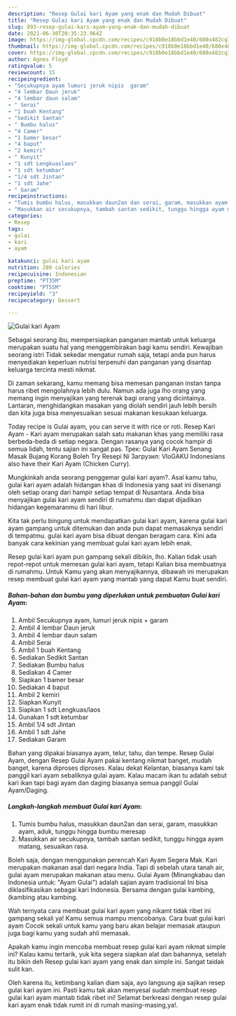 ```yaml
---
description: "Resep Gulai kari Ayam yang enak dan Mudah Dibuat"
title: "Resep Gulai kari Ayam yang enak dan Mudah Dibuat"
slug: 893-resep-gulai-kari-ayam-yang-enak-dan-mudah-dibuat
date: 2021-06-30T20:35:23.964Z
image: https://img-global.cpcdn.com/recipes/c918b0e18bbd1e40/680x482cq70/gulai-kari-ayam-foto-resep-utama.jpg
thumbnail: https://img-global.cpcdn.com/recipes/c918b0e18bbd1e40/680x482cq70/gulai-kari-ayam-foto-resep-utama.jpg
cover: https://img-global.cpcdn.com/recipes/c918b0e18bbd1e40/680x482cq70/gulai-kari-ayam-foto-resep-utama.jpg
author: Agnes Floyd
ratingvalue: 5
reviewcount: 15
recipeingredient:
- "Secukupnya ayam lumuri jeruk nipis  garam"
- "4 lembar Daun jeruk"
- "4 lembar daun salam"
- " Serai"
- "1 buah Kentang"
- "Sedikit Santan"
- " Bumbu halus"
- "4 Camer"
- "1 bamer besar"
- "4 baput"
- "2 kemiri"
- " Kunyit"
- "1 sdt Lengkuaslaos"
- "1 sdt ketumbar"
- "1/4 sdt Jintan"
- "1 sdt Jahe"
- " Garam"
recipeinstructions:
- "Tumis bumbu halus, masukkan daun2an dan serai, garam, masukkan ayam, aduk, tunggu hingga bumbu meresap"
- "Masukkan air secukupnya, tambah santan sedikit, tunggu hingga ayam matang, sesuaikan rasa."
categories:
- Resep
tags:
- gulai
- kari
- ayam

katakunci: gulai kari ayam 
nutrition: 289 calories
recipecuisine: Indonesian
preptime: "PT35M"
cooktime: "PT55M"
recipeyield: "3"
recipecategory: Dessert

---
```



![Gulai kari Ayam](https://img-global.cpcdn.com/recipes/c918b0e18bbd1e40/680x482cq70/gulai-kari-ayam-foto-resep-utama.jpg)

Sebagai seorang ibu, mempersiapkan panganan mantab untuk keluarga merupakan suatu hal yang menggembirakan bagi kamu sendiri. Kewajiban seorang istri Tidak sekedar mengatur rumah saja, tetapi anda pun harus menyediakan keperluan nutrisi terpenuhi dan panganan yang disantap keluarga tercinta mesti nikmat.

Di zaman  sekarang, kamu memang bisa memesan panganan instan tanpa harus ribet mengolahnya lebih dulu. Namun ada juga lho orang yang memang ingin menyajikan yang terenak bagi orang yang dicintainya. Lantaran, menghidangkan masakan yang diolah sendiri jauh lebih bersih dan kita juga bisa menyesuaikan sesuai makanan kesukaan keluarga. 

Today recipe is Gulai ayam, you can serve it with rice or roti. Resep Kari Ayam - Kari ayam merupakan salah satu makanan khas yang memiliki rasa berbeda-beda di setiap negara. Dengan rasanya yang cocok hampir di semua lidah, tentu sajian ini sangat pas. Трек: Gulai Kari Ayam Senang Masak Bujang Korang Boleh Try Resepi Ni Загрузил: VloGAKU Indonesians also have their Kari Ayam (Chicken Curry).

Mungkinkah anda seorang penggemar gulai kari ayam?. Asal kamu tahu, gulai kari ayam adalah hidangan khas di Indonesia yang saat ini disenangi oleh setiap orang dari hampir setiap tempat di Nusantara. Anda bisa menyajikan gulai kari ayam sendiri di rumahmu dan dapat dijadikan hidangan kegemaranmu di hari libur.

Kita tak perlu bingung untuk mendapatkan gulai kari ayam, karena gulai kari ayam gampang untuk ditemukan dan anda pun dapat memasaknya sendiri di tempatmu. gulai kari ayam bisa dibuat dengan beragam cara. Kini ada banyak cara kekinian yang membuat gulai kari ayam lebih enak.

Resep gulai kari ayam pun gampang sekali dibikin, lho. Kalian tidak usah repot-repot untuk memesan gulai kari ayam, tetapi Kalian bisa membuatnya di rumahmu. Untuk Kamu yang akan menyajikannya, dibawah ini merupakan resep membuat gulai kari ayam yang mantab yang dapat Kamu buat sendiri.

<!--inarticleads1-->

##### Bahan-bahan dan bumbu yang diperlukan untuk pembuatan Gulai kari Ayam:

1. Ambil Secukupnya ayam, lumuri jeruk nipis + garam
1. Ambil 4 lembar Daun jeruk
1. Ambil 4 lembar daun salam
1. Ambil  Serai
1. Ambil 1 buah Kentang
1. Sediakan Sedikit Santan
1. Sediakan  Bumbu halus
1. Sediakan 4 Camer
1. Siapkan 1 bamer besar
1. Sediakan 4 baput
1. Ambil 2 kemiri
1. Siapkan  Kunyit
1. Siapkan 1 sdt Lengkuas/laos
1. Gunakan 1 sdt ketumbar
1. Ambil 1/4 sdt Jintan
1. Ambil 1 sdt Jahe
1. Sediakan  Garam


Bahan yang dipakai biasanya ayam, telur, tahu, dan tempe. Resep Gulai Ayam, dengan Resep Gulai Ayam pakai kentang nikmat banget, mudah banget, karena diproses diproses. Kalau dekat Kelantan, biasanya kami tak panggil kari ayam sebaliknya gulai ayam. Kalau macam ikan tu adalah sebut kari ikan tapi bagi ayam dan daging biasanya semua panggil Gulai Ayam/Daging. 

<!--inarticleads2-->

##### Langkah-langkah membuat Gulai kari Ayam:

1. Tumis bumbu halus, masukkan daun2an dan serai, garam, masukkan ayam, aduk, tunggu hingga bumbu meresap
1. Masukkan air secukupnya, tambah santan sedikit, tunggu hingga ayam matang, sesuaikan rasa.


Boleh saja, dengan menggunakan perencah Kari Ayam Segera Mak. Kari merupakan makanan asal dari negara India. Tapi di sebelah utara tanah air, gulai ayam merupakan makanan atau menu. Gulai Ayam (Minangkabau dan Indonesia untuk: &#34;Ayam Gulai&#34;) adalah sajian ayam tradisional Ini bisa diklasifikasikan sebagai kari Indonesia. Bersama dengan gulai kambing, (kambing atau kambing. 

Wah ternyata cara membuat gulai kari ayam yang nikamt tidak ribet ini gampang sekali ya! Kamu semua mampu mencobanya. Cara buat gulai kari ayam Cocok sekali untuk kamu yang baru akan belajar memasak ataupun juga bagi kamu yang sudah ahli memasak.

Apakah kamu ingin mencoba membuat resep gulai kari ayam nikmat simple ini? Kalau kamu tertarik, yuk kita segera siapkan alat dan bahannya, setelah itu bikin deh Resep gulai kari ayam yang enak dan simple ini. Sangat taidak sulit kan. 

Oleh karena itu, ketimbang kalian diam saja, ayo langsung aja sajikan resep gulai kari ayam ini. Pasti kamu tak akan menyesal sudah membuat resep gulai kari ayam mantab tidak ribet ini! Selamat berkreasi dengan resep gulai kari ayam enak tidak rumit ini di rumah masing-masing,ya!.

